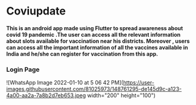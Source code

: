 # Coviupdate

#### This is an android app made using Flutter to spread awareness about covid 19 pandemic .The user can access all the relevant information about slots available for vaccination near his districts. Moreover , users can access all the important information of all the vaccines available in India and he/she can register for vaccination from this app.

### Login Page

![WhatsApp Image 2022-01-10 at 5 06 42 PM](https://user-images.githubusercontent.com/81025973/148761295-de145d9c-a123-4a00-aa2a-7a8b2d7eb653.jpeg width="200" height="100")

